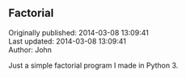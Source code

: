 ## Factorial   
Originally published: 2014-03-08 13:09:41  
Last updated: 2014-03-08 13:09:41  
Author: John   
  
Just a simple factorial program I made in Python 3.